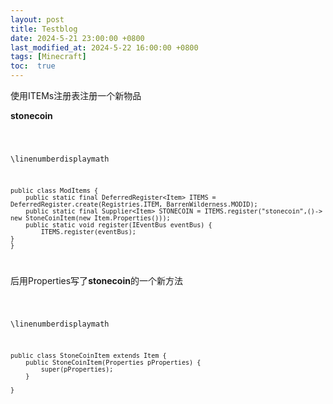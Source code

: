 ```yaml
---
layout: post
title: Testblog
date: 2024-5-21 23:00:00 +0800
last_modified_at: 2024-5-22 16:00:00 +0800
tags: [Minecraft]
toc:  true
---
```

使用ITEMs注册表注册一个新物品

**stonecoin**

<code>
  
\linenumberdisplaymath

    public class ModItems {
        public static final DeferredRegister<Item> ITEMS = DeferredRegister.create(Registries.ITEM, BarrenWilderness.MODID);
        public static final Supplier<Item> STONECOIN = ITEMS.register("stonecoin",()-> new StoneCoinItem(new Item.Properties()));
        public static void register(IEventBus eventBus) {
            ITEMS.register(eventBus);
    }
    }

</code>

后用Properties写了**stonecoin**的一个新方法

<code>
  
\linenumberdisplaymath

    public class StoneCoinItem extends Item {
        public StoneCoinItem(Properties pProperties) {
            super(pProperties);
        }
    
    }
</code>
